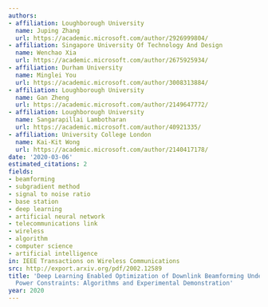 ```yaml
---
authors:
- affiliation: Loughborough University
  name: Juping Zhang
  url: https://academic.microsoft.com/author/2926999804/
- affiliation: Singapore University Of Technology And Design
  name: Wenchao Xia
  url: https://academic.microsoft.com/author/2675925934/
- affiliation: Durham University
  name: Minglei You
  url: https://academic.microsoft.com/author/3008313884/
- affiliation: Loughborough University
  name: Gan Zheng
  url: https://academic.microsoft.com/author/2149647772/
- affiliation: Loughborough University
  name: Sangarapillai Lambotharan
  url: https://academic.microsoft.com/author/40921335/
- affiliation: University College London
  name: Kai-Kit Wong
  url: https://academic.microsoft.com/author/2140417178/
date: '2020-03-06'
estimated_citations: 2
fields:
- beamforming
- subgradient method
- signal to noise ratio
- base station
- deep learning
- artificial neural network
- telecommunications link
- wireless
- algorithm
- computer science
- artificial intelligence
in: IEEE Transactions on Wireless Communications
src: http://export.arxiv.org/pdf/2002.12589
title: 'Deep Learning Enabled Optimization of Downlink Beamforming Under Per-Antenna
  Power Constraints: Algorithms and Experimental Demonstration'
year: 2020
---
```

